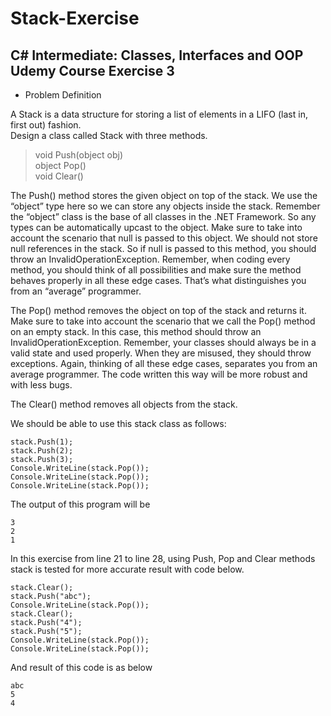 # Stack-Exercise
## C# Intermediate: Classes, Interfaces and OOP Udemy Course Exercise 3
- Problem Definition  

 A Stack is a data structure for storing a list of elements in a LIFO (last in, first out) fashion.  
 Design a class called Stack with three methods. 
  
>void Push(object obj)  
object Pop()  
void Clear()   
  
The Push() method stores the given object on top of the stack. We use the “object” type here so 
we can store any objects inside the stack. Remember the “object” class is the base of all classes 
in the .NET Framework. So any types can be automatically upcast to the object. Make sure to 
take into account the scenario that null is passed to this object. We should not store null 
references in the stack. So if null is passed to this method, you should throw an 
InvalidOperationException. Remember, when coding every method, you should think of all 
possibilities and make sure the method behaves properly in all these edge cases. That’s what 
distinguishes you from an “average” programmer.  

The Pop() method removes the object on top of the stack and returns it. Make sure to take into 
account the scenario that we call the Pop() method on an empty stack. In this case, this method 
should throw an InvalidOperationException. Remember, your classes should always be in a valid 
state and used properly. When they are misused, they should throw exceptions. Again, thinking 
of all these edge cases, separates you from an average programmer. The code written this way 
will be more robust and with less bugs.   

The Clear() method removes all objects from the stack.  

We should be able to use this stack class as follows:  

```var stack = new Stack();  
stack.Push(1);  
stack.Push(2);  
stack.Push(3);  
Console.WriteLine(stack.Pop());  
Console.WriteLine(stack.Pop());  
Console.WriteLine(stack.Pop()); 
```
The output of this program will be  
```
3  
2  
1  
```
In this exercise from line 21 to line 28, using Push, Pop and Clear methods stack is tested for more accurate result with code below.
```
stack.Clear();
stack.Push("abc");
Console.WriteLine(stack.Pop());
stack.Clear();
stack.Push("4");
stack.Push("5");
Console.WriteLine(stack.Pop());
Console.WriteLine(stack.Pop());
```
And result of this code is as below
```
abc
5
4
```
